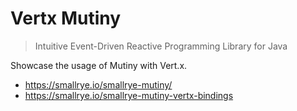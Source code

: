 # Vertx Mutiny

> Intuitive Event-Driven Reactive Programming Library for Java

Showcase the usage of Mutiny with Vert.x.

* https://smallrye.io/smallrye-mutiny/
* https://smallrye.io/smallrye-mutiny-vertx-bindings

